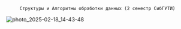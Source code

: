          Структуры и Алгоритмы обработки данных (2 семестр СибГУТИ)


![photo_2025-02-18_14-43-48](https://github.com/user-attachments/assets/0b3c98bf-11eb-4270-bba2-df64eb4d364f)
